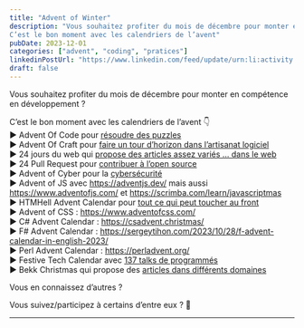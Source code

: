```yaml
---
title: "Advent of Winter"
description: "Vous souhaitez profiter du mois de décembre pour monter en compétence en développement ?
C’est le bon moment avec les calendriers de l’avent"
pubDate: 2023-12-01
categories: ["advent", "coding", "pratices"]
linkedinPostUrl: "https://www.linkedin.com/feed/update/urn:li:activity:7136255133570469888/"
draft: false
---
```


Vous souhaitez profiter du mois de décembre pour monter en compétence en développement ?

C’est le bon moment avec les calendriers de l’avent 👇  
▶ Advent Of Code pour [résoudre des puzzles](https://adventofcode.com/)  
▶ Advent Of Craft pour [faire un tour d’horizon dans l’artisanat logiciel](https://github.com/advent-of-craft/advent-of-craft)  
▶ 24 jours du web qui [propose des articles assez variés … dans le web](https://www.24joursdeweb.fr/)  
▶ 24 Pull Request pour [contribuer à l’open source](https://24pullrequests.com/)  
▶ Advent of Cyber pour la [cybersécurité](https://tryhackme.com/r/christmas)  
▶ Advent of JS avec https://adventjs.dev/ mais aussi https://www.adventofjs.com/  et  https://scrimba.com/learn/javascriptmas  
▶ HTMHell Advent Calendar pour [tout ce qui peut toucher au front](https://www.htmhell.dev/adventcalendar/)  
▶ Advent of CSS : https://www.adventofcss.com/  
▶ C# Advent Calendar : https://csadvent.christmas/  
▶ F# Advent Calendar : https://sergeytihon.com/2023/10/28/f-advent-calendar-in-english-2023/  
▶ Perl Advent Calendar : https://perladvent.org/  
▶ Festive Tech Calendar avec [137 talks de programmés](https://festivetechcalendar.com/)  
▶ Bekk Christmas qui propose des [articles dans différents domaines](https://www.bekk.christmas/) 

Vous en connaissez d’autres ?

Vous suivez/participez à certains d’entre eux ? 🙂

---
